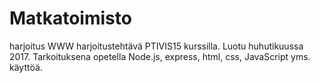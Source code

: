 # Matkatoimisto
harjoitus
WWW harjoitustehtävä PTIVIS15 kurssilla. Luotu huhutikuussa 2017. Tarkoituksena opetella Node.js, express, html, css, JavaScript yms. käyttöä.
